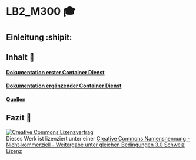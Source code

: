 # LB2_M300 :mortar_board: 



## Einleitung :shipit: 

## Inhalt :floppy_disk:

#### [Dokumentation erster Container Dienst](Dokumenation/1Container.md "Dokumentation erster Container Dienst")

#### [Dokumentation ergänzender Container Dienst](Dokumenation/2Container.md "Dokumentation ergänzender Container Dienst")

#### [Quellen](Dokumenation/Quellen.md "Quellen")

## Fazit :balloon:



<a rel="license" href="http://creativecommons.org/licenses/by-nc-sa/3.0/ch/"><img alt="Creative Commons Lizenzvertrag" style="border-width:0" src="https://i.creativecommons.org/l/by-nc-sa/3.0/ch/88x31.png" /></a><br />Dieses Werk ist lizenziert unter einer <a rel="license" href="http://creativecommons.org/licenses/by-nc-sa/3.0/ch/">Creative Commons Namensnennung - Nicht-kommerziell - Weitergabe unter gleichen Bedingungen 3.0 Schweiz Lizenz</a>
